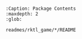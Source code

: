 ```{include} readmes/rktl_game/README.md
```

```{toctree}
:Caption: Package Contents
:maxdepth: 2
:glob:

readmes/rktl_game/*/README
```